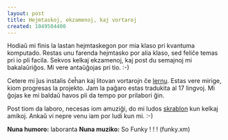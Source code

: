 ```yaml
---
layout: post
title: Hejmtaskoj, ekzamenoj, kaj vortaroj
created: 1049504400
---
```

Hodiaŭ mi finis la lastan hejmtaskegon por mia klaso pri kvantuma komputado.  Restas unu farenda hejmtasko por alia klaso, sed feliĉe temas pri io pli facila.  Sekvos kelkaj ekzamenoj, kaj post du semajnoj mi bakalaŭriĝos.  Mi vere antaŭĝojas pri tio.  :-)

Cetere mi ĵus instalis ĉeĥan kaj litovan vortarojn ĉe <a href="http://www.lernu.net/">lernu</a>.  Estas vere mirige, kiom progresas la projekto.  Jam la paĝaro estas tradukita al 17 lingvoj.  Mi ĝojas ke mi baldaŭ havos pli da tempo por prilabori ĝin.

Post tiom da laboro, necesas iom amuziĝi, do mi ludos <a href="http://skrablo.ikso.net/">skrablon</a> kun kelkaj amikoj.  Ankaŭ vi nepre venu iam por ludi kun mi.  :-)

<b>Nuna humoro:</b> laboranta
<b>Nuna muziko:</b> So Funky ! ! ! (funky.xm)
